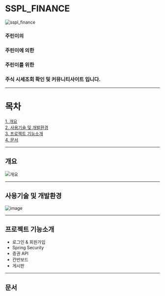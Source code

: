 # SSPL_FINANCE
![sspl_finance](https://github.com/Hogrii/Douzone_SSPL_Finance/assets/91480271/ed3e8c48-ba48-484c-9243-72f2e225e52f)

### 주린이의
### 주린이에 의한
### 주린이를 위한
### 주식 시세조회 확인 및 커뮤니티사이트 입니다.
***

# 목차
 [1. 개요](#개요)<br>
 [2. 사용기술 및 개발환경](#사용기술-및-개발환경)<br>
 [3. 프로젝트 기능소개](#프로젝트-기능소개)<br>
 [4. 문서](#문서)
 ***

 ## 개요
 ![개요](https://github.com/Hogrii/Douzone_SSPL_Finance/assets/91480271/80d355b1-f0c4-4ae5-88fc-2b1299310496)
 ***

 ## 사용기술 및 개발환경
 ![image](https://github.com/Hogrii/Douzone_SSPL_Finance/assets/91480271/7b7daf65-bdbd-491e-a42b-459e7c1f64d2)
 ***

 ## 프로젝트 기능소개
 - 로그인 & 회원가입
 - Spring Security
 - 증권 API
 - 칸반보드
 - 게시판
 ***

 ## 문서
 
 
